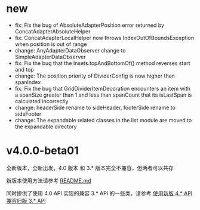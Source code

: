 # new
* fix: Fix the bug of AbsoluteAdapterPosition error returned by ConcatAdapterAbsoluteHelper 
* fix: ConcatAdapterLocalHelper now throws IndexOutOfBoundsException when position is out of range
* change: AnyAdapterDataObserver change to SimpleAdapterDataObserver
* fix: Fix the bug that the Insets.topAndBottomOf() method reverses start and top
* change: The position priority of DividerConfig is now higher than spanIndex
* fix: Fix the bug that GridDividerItemDecoration encounters an item with a spanSize greater than 1 and less than spanCount that its isLastSpan is calculated incorrectly
* change: headerSide rename to sideHeader, footerSide rename to sideFooter
* change: The expandable related classes in the list module are moved to the expandable directory


# v4.0.0-beta01

全新版本，全新出发，4.0 版本 和 3.\* 版本完全不兼容，但两者可以共存

新版本使用方法请参考 [README.md](README.md)

同时提供了使用 4.0 API 实现的兼容 3.\* API 的一些类，请参考 [使用新版 4.* API 兼容旧版 3.* API](docs/wiki/old_api_compat.md)